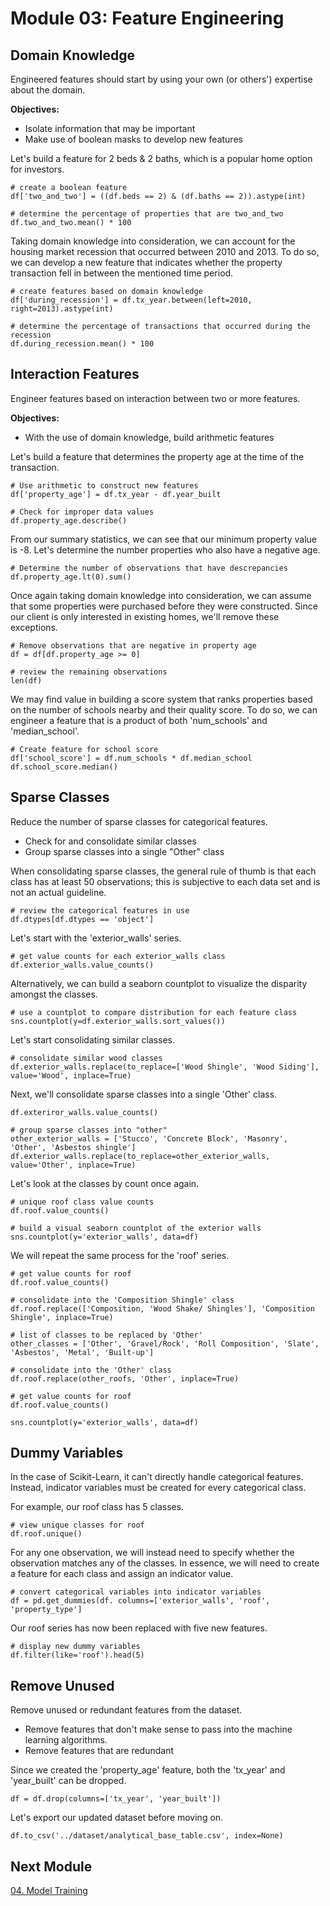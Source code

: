 # Module 03: Feature Engineering

## Domain Knowledge

Engineered features should start by using your own (or others') expertise about the domain.

**Objectives:**

* Isolate information that may be important
* Make use of boolean masks to develop new features

Let's build a feature for 2 beds & 2 baths, which is a popular home option for investors. 

```code
# create a boolean feature
df['two_and_two'] = ((df.beds == 2) & (df.baths == 2)).astype(int)

# determine the percentage of properties that are two_and_two
df.two_and_two.mean() * 100
```

Taking domain knowledge into consideration, we can account for the housing market recession that occurred between 2010 and 2013. To do so, we can develop a new feature that indicates whether the property transaction fell in between the mentioned time period. 

```code
# create features based on domain knowledge
df['during_recession'] = df.tx_year.between(left=2010, right=2013).astype(int)

# determine the percentage of transactions that occurred during the recession
df.during_recession.mean() * 100
```

## Interaction Features

Engineer features based on interaction between two or more features. 

**Objectives:**

* With the use of domain knowledge, build arithmetic features

Let's build a feature that determines the property age at the time of the transaction. 

```code
# Use arithmetic to construct new features 
df['property_age'] = df.tx_year - df.year_built

# Check for improper data values
df.property_age.describe()
```

From our summary statistics, we can see that our minimum property value is -8. Let's determine the number properties who also have a negative age. 

```code
# Determine the number of observations that have descrepancies
df.property_age.lt(0).sum()
```

Once again taking domain knowledge into consideration, we can assume that some properties were purchased before they were constructed. Since our client is only interested in existing homes, we'll remove these exceptions. 

```code
# Remove observations that are negative in property age
df = df[df.property_age >= 0]

# review the remaining observations
len(df)
```

We may find value in building a score system that ranks properties based on the number of schools nearby and their quality score. To do so, we can engineer a feature that is a product of both 'num_schools' and 'median_school'.

```code
# Create feature for school score
df['school_score'] = df.num_schools * df.median_school
df.school_score.median()
```

## Sparse Classes

Reduce the number of sparse classes for categorical features.

* Check for and consolidate similar classes
* Group sparse classes into a single "Other" class

When consolidating sparse classes, the general rule of thumb is that each class has at least 50 observations; this is subjective to each data set and is not an actual guideline. 

```code
# review the categorical features in use
df.dtypes[df.dtypes == 'object']
```

Let's start with the 'exterior_walls' series. 

```code
# get value counts for each exterior_walls class
df.exterior_walls.value_counts()
```

Alternatively, we can build a seaborn countplot to visualize the disparity amongst the classes.

```code
# use a countplot to compare distribution for each feature class
sns.countplot(y=df.exterior_walls.sort_values())
```

Let's start consolidating similar classes. 

```code
# consolidate similar wood classes
df.exterior_walls.replace(to_replace=['Wood Shingle', 'Wood Siding'], value='Wood', inplace=True) 
```

Next, we'll consolidate sparse classes into a single 'Other' class. 

```code
df.exteriror_walls.value_counts()
```

```code
# group sparse classes into "other"
other_exterior_walls = ['Stucco', 'Concrete Block', 'Masonry', 'Other', 'Asbestos shingle']
df.exterior_walls.replace(to_replace=other_exterior_walls, value='Other', inplace=True)
```

Let's look at the classes by count once again. 

```code
# unique roof class value counts
df.roof.value_counts()
```

```code
# build a visual seaborn countplot of the exterior walls
sns.countplot(y='exterior_walls', data=df)
```

We will repeat the same process for the 'roof' series. 

```code
# get value counts for roof
df.roof.value_counts()
```

```code
# consolidate into the 'Composition Shingle' class
df.roof.replace(['Composition, 'Wood Shake/ Shingles'], 'Composition Shingle', inplace=True)

# list of classes to be replaced by 'Other'
other_classes = ['Other', 'Gravel/Rock', 'Roll Composition', 'Slate', 'Asbestos', 'Metal', 'Built-up']

# consolidate into the 'Other' class
df.roof.replace(other_roofs, 'Other', inplace=True)
```

```code
# get value counts for roof
df.roof.value_counts()
```

```code
sns.countplot(y='exterior_walls', data=df)
```

## Dummy Variables

In the case of Scikit-Learn, it can't directly handle categorical features. Instead, indicator variables must be created for every categorical class. 

For example, our roof class has 5 classes. 

```code
# view unique classes for roof
df.roof.unique()
```

For any one observation, we will instead need to specify whether the observation matches any of the classes. In essence, we will need to create a feature for each class and assign an indicator value.  

```code
# convert categorical variables into indicator variables
df = pd.get_dummies(df. columns=['exterior_walls', 'roof', 'property_type']
```

Our roof series has now been replaced with five new features. 

```code
# display new dummy variables 
df.filter(like='roof').head(5)
```

## Remove Unused

Remove unused or redundant features from the dataset.

* Remove features that don't make sense to pass into the machine learning algorithms.
* Remove features that are redundant 

Since we created the 'property_age' feature, both the 'tx_year' and 'year_built' can be dropped. 

```code
df = df.drop(columns=['tx_year', 'year_built'])
```

Let's export our updated dataset before moving on. 

```code
df.to_csv('../dataset/analytical_base_table.csv', index=None)
```

## Next Module

[04. Model Training](module04.ipynb)
